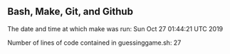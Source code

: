 ## Bash, Make, Git, and Github

The date and time at which make was run: Sun Oct 27 01:44:21 UTC 2019

Number of lines of code contained in guessinggame.sh: 27
